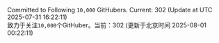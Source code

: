 Committed to Following `10,000` GitHubers. Current: <!-- FOLLOWING_COUNT -->302<!-- FOLLOWING_COUNT --> (Update at UTC <!-- LAST_UPDATED -->2025-07-31 16:22:11<!-- LAST_UPDATED -->)<br>
致力于关注`10,000`个GitHuber。当前：<!-- FOLLOWING_COUNT -->302<!-- FOLLOWING_COUNT --> (更新于北京时间 <!-- LAST_UPDATED_CST -->2025-08-01 00:22:11<!-- LAST_UPDATED_CST -->)
